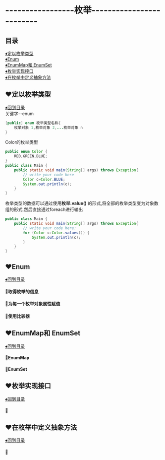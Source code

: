 # -----------------枚举-------------------------
<p id="title"></p>

## 目录
<a href="#p3">:diamonds:定以枚举类型</a><br>
<a href="#p4">:diamonds:Enum</a><br>
<a href="#p5">:diamonds:EnumMap和 EnumSet</a><br>
<a href="#p6">:diamonds:枚举实现接口</a><br>
<a href="#p7">:diamonds:在枚举中定义抽象方法</a><br>

<p id="p3"></p>

## :hearts:定以枚举类型
<a href="#title">:spades:回到目录</a><br>
关键字--enum
```Java
[public] enum 枚举类型名称{
    枚举对象 1,枚举对象 2,...枚举对象 n
}
```
Color的枚举类型
```Java
public enum Color {
    RED,GREEN,BLUE;
}
public class Main {
    public static void main(String[] args) throws Exception{
        // write your code here
        Color c=Color.BLUE;
        System.out.println(c);
    }
}
```
枚举类型的数据可以通过使用**枚举.value()** 的形式,将全部的枚举类型变为对象数组的形式,然后直接通过foreach进行输出
```Java
public class Main {
    public static void main(String[] args) throws Exception{
        // write your code here:
        for (Color c:Color.values()) {
            System.out.println(c);
        }
    }
}
```
<p id="p4"></p>

## :hearts:Enum
<a href="#title">:spades:回到目录</a><br>
#### :egg:取得枚举的信息
#### :egg:为每一个枚举对象属性赋值
#### :egg:使用比较器
<p id="p5"></p>

## :hearts:EnumMap和 EnumSet
<a href="#title">:spades:回到目录</a><br>
#### :egg:EnumMap
#### :egg:EnumSet

<p id="p6"></p>

## :hearts:枚举实现接口
<a href="#title">:spades:回到目录</a><br>
#### :egg:
<p id="p7"></p>

## :hearts:在枚举中定义抽象方法
<a href="#title">:spades:回到目录</a><br>
#### :egg:
